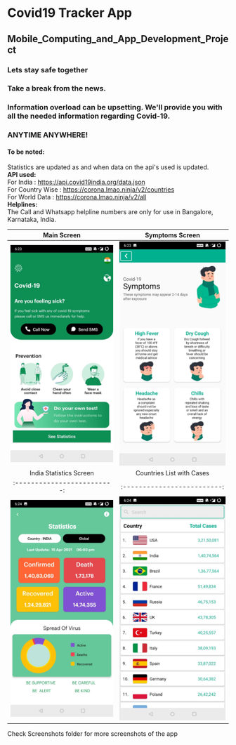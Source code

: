 # Covid19 Tracker App
## Mobile_Computing_and_App_Development_Project

###  **Lets stay safe together**   

### Take a break from the news.  
### Information overload can be upsetting. We'll provide you with all the needed information regarding Covid-19.  
### ANYTIME ANYWHERE!  
  
#### To be noted:  
Statistics are updated as and when data on the api's used is updated.  
__API used:__  
For India : https://api.covid19india.org/data.json  
For Country Wise : https://corona.lmao.ninja/v2/countries  
For World Data : https://corona.lmao.ninja/v2/all  
__Helplines:__  
The Call and Whatsapp helpline numbers are only for use in Bangalore, Karnataka, India.  

Main Screen             |  Symptoms Screen
:-------------------------:|:-------------------------:
![Main Screen](Screenshots/MainScreen.jpeg) |   ![Symptoms Screen](Screenshots/SymptomsScreen.jpeg)  
India Statistics Screen             |  Countries List with Cases
:-------------------------:|:-------------------------:
![India Stat](Screenshots/IndiaStat.jpeg)  |   ![Country List](Screenshots/CountryListStart.jpeg)  

Check Screenshots folder for more screenshots of the app

